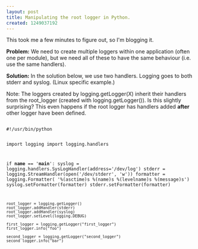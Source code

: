 ```yaml
--- 
layout: post
title: Manipulating the root logger in Python.
created: 1249037192
---
```

This took me a few minutes to figure out, so I'm blogging it.

<strong>Problem:</strong>
We need to create multiple loggers within one application (often one per module), but we need all of these to have the same behaviour (i.e. use the same handlers).

<strong>Solution:</strong>
In the solution below, we use two handlers.  Logging goes to both stderr and syslog.  (Linux specific example.)

Note: The loggers created by logging.getLogger(X) inherit their handlers from the root_logger (created with logging.getLogger()).  Is this slightly surprising?  This even happens if the root logger has handlers added <strong>after</strong> other logger have been defined.

<code type="python">
#!/usr/bin/python

import logging
import logging.handlers

if __name__ == '__main__':
    syslog = logging.handlers.SysLogHandler(address='/dev/log')
    stderr = logging.StreamHandler(open('/dev/stderr', 'w'))
    formatter = logging.Formatter(
                            '%(asctime)s %(name)s %(levelname)s %(message)s')
    syslog.setFormatter(formatter)
    stderr.setFormatter(formatter)

    root_logger = logging.getLogger()
    root_logger.addHandler(stderr)
    root_logger.addHandler(syslog)
    root_logger.setLevel(logging.DEBUG)

    first_logger = logging.getLogger("first_logger")
    first_logger.info("foo")

    second_logger = logging.getLogger("second_logger")
    second_logger.info("bar")

</code>

